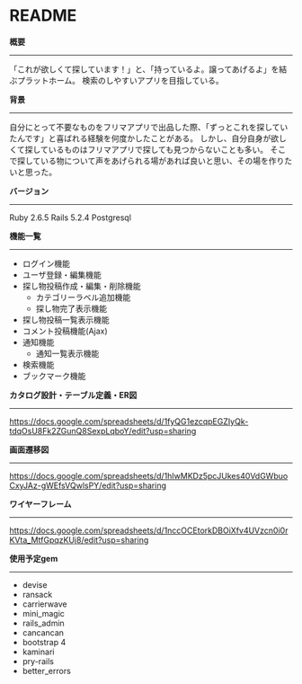 # README

**概要**
* * *
「これが欲しくて探しています！」と、「持っているよ。譲ってあげるよ」を結ぶプラットホーム。
検索のしやすいアプリを目指している。

**背景**
* * *
自分にとって不要なものをフリマアプリで出品した際、「ずっとこれを探していたんです」と喜ばれる経験を何度かしたことがある。
しかし、自分自身が欲しくて探しているものはフリマアプリで探しても見つからないことも多い。
そこで探している物について声をあげられる場があれば良いと思い、その場を作りたいと思った。

**バージョン**
* * *
Ruby 2.6.5
Rails 5.2.4
Postgresql

**機能一覧**
* * *
* ログイン機能
* ユーザ登録・編集機能
* 探し物投稿作成・編集・削除機能
  * カテゴリーラベル追加機能
  * 探し物完了表示機能
* 探し物投稿一覧表示機能
* コメント投稿機能(Ajax)
* 通知機能
  * 通知一覧表示機能
* 検索機能
* ブックマーク機能

**カタログ設計・テーブル定義・ER図**
* * *
https://docs.google.com/spreadsheets/d/1fyQG1ezcqpEGZIyQk-tdqOsU8Fk2ZGunQ8SexpLqboY/edit?usp=sharing

**画面遷移図**
* * *
https://docs.google.com/spreadsheets/d/1hIwMKDz5pcJUkes40VdGWbuoCxyJAz-gWEfsVQwlsPY/edit?usp=sharing

**ワイヤーフレーム**
* * *
https://docs.google.com/spreadsheets/d/1nccOCEtorkDBOiXfv4UVzcn0i0rKVta_MtfGpqzKUj8/edit?usp=sharing

**使用予定gem**
* * *
* devise
* ransack
* carrierwave
* mini_magic
* rails_admin
* cancancan
* bootstrap 4
* kaminari
* pry-rails
* better_errors
